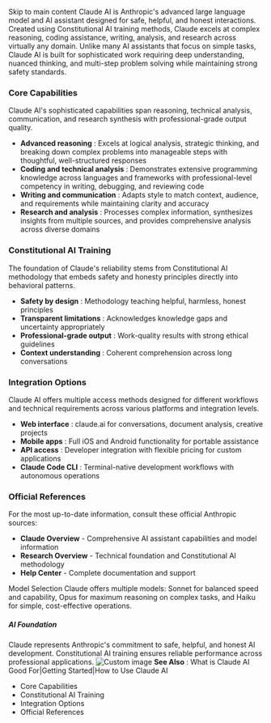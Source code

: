 Skip to main content
Claude AI is Anthropic's advanced large language model and AI assistant designed for safe, helpful, and honest interactions. Created using Constitutional AI training methods, Claude excels at complex reasoning, coding assistance, writing, analysis, and research across virtually any domain.
Unlike many AI assistants that focus on simple tasks, Claude AI is built for sophisticated work requiring deep understanding, nuanced thinking, and multi-step problem solving while maintaining strong safety standards.
### Core Capabilities​
Claude AI's sophisticated capabilities span reasoning, technical analysis, communication, and research synthesis with professional-grade output quality.
  * **Advanced reasoning** : Excels at logical analysis, strategic thinking, and breaking down complex problems into manageable steps with thoughtful, well-structured responses
  * **Coding and technical analysis** : Demonstrates extensive programming knowledge across languages and frameworks with professional-level competency in writing, debugging, and reviewing code
  * **Writing and communication** : Adapts style to match context, audience, and requirements while maintaining clarity and accuracy
  * **Research and analysis** : Processes complex information, synthesizes insights from multiple sources, and provides comprehensive analysis across diverse domains


### Constitutional AI Training​
The foundation of Claude's reliability stems from Constitutional AI methodology that embeds safety and honesty principles directly into behavioral patterns.
  * **Safety by design** : Methodology teaching helpful, harmless, honest principles
  * **Transparent limitations** : Acknowledges knowledge gaps and uncertainty appropriately
  * **Professional-grade output** : Work-quality results with strong ethical guidelines
  * **Context understanding** : Coherent comprehension across long conversations


### Integration Options​
Claude AI offers multiple access methods designed for different workflows and technical requirements across various platforms and integration levels.
  * **Web interface** : claude.ai for conversations, document analysis, creative projects
  * **Mobile apps** : Full iOS and Android functionality for portable assistance
  * **API access** : Developer integration with flexible pricing for custom applications
  * **Claude Code CLI** : Terminal-native development workflows with autonomous operations


### Official References​
For the most up-to-date information, consult these official Anthropic sources:
  * **Claude Overview** - Comprehensive AI assistant capabilities and model information
  * **Research Overview** - Technical foundation and Constitutional AI methodology
  * **Help Center** - Complete documentation and support


Model Selection
Claude offers multiple models: Sonnet for balanced speed and capability, Opus for maximum reasoning on complex tasks, and Haiku for simple, cost-effective operations.
##### AI Foundation
Claude represents Anthropic's commitment to safe, helpful, and honest AI development. Constitutional AI training ensures reliable performance across professional applications.
![Custom image](https://www.claudelog.com/img/discovery/039_claude.png)
**See Also** : What is Claude AI Good For|Getting Started|How to Use Claude AI
  * Core Capabilities
  * Constitutional AI Training
  * Integration Options
  * Official References


